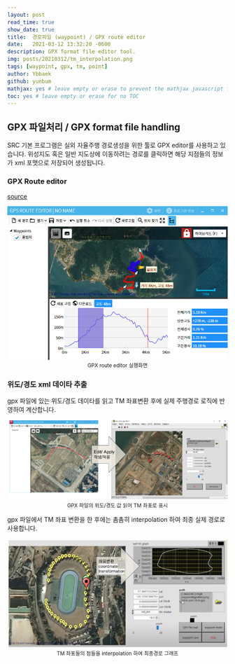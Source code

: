 ```yaml
---
layout: post
read_time: true
show_date: true
title:  경로파일 (waypoint) / GPX route editor 
date:   2021-03-12 13:32:20 -0600
description: GPX format file editor tool.
img: posts/20210312/tm_interpolation.png
tags: [waypoint, gpx, tm, point]
author: Ybbaek
github: yunbum
mathjax: yes # leave empty or erase to prevent the mathjax javascript from loading
toc: yes # leave empty or erase for no TOC
---
```

## GPX 파일처리 / GPX format file handling
SRC 기본 프로그램은 실외 자율주행 경로생성을 위한 툴로 GPX editor를 사용하고 있습니다. 위성지도 혹은 일반 지도상에 이동하려는 경로를 클릭하면 해당 지점들의 정보가 xml 포맷으로 저장되어 생성됩니다.

### GPX Route editor
[source](http://www.gpsnote.net/)

<center><img src='./assets/img/posts/20210312/route-editor-small.jpg' width="540">
<small>GPX route editor 실행화면</small></center>

### 위도/경도 xml 데이타 추출
gpx 파일에 있는 위도/경도 데이타를 읽고 TM 좌표변환 후에 실제 주행경로 로직에 반영하여 계산합니다.

<center><img src='./assets/img/posts/20210312/latlong_point.png' width="540">
<small>GPX 파일의 위도/경도 값 읽어 TM 좌표로 표시</small></center>

gpx 파일에서 TM 좌표 변환을 한 후에는 촘촘히 interpolation 하여 최종 실제 경로로 사용합니다.
<center><img src='./assets/img/posts/20210312/tm_interpolation.png' width="540">
<small>TM 좌표들의 점들을 interpolation 하여 최종경로 그래프</small></center>

